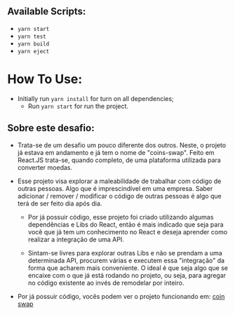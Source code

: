 ## Available Scripts:
* `yarn start`
* `yarn test`
* `yarn build`
* `yarn eject`

# How To Use:
* Initially run `yarn install` for turn on all dependencies;
  * Run `yarn start` for run the project.

## Sobre este desafio: 
* Trata-se de um desafio um pouco diferente dos outros. Neste, o projeto já estava em andamento e já tem o nome de "coins-swap". Feito em React.JS trata-se, quando completo, de uma plataforma utilizada para converter moedas.
 
* Esse projeto visa explorar a maleabilidade de trabalhar com código de outras pessoas. Algo que é imprescindível em uma empresa. Saber adicionar / remover / modificar o código de outras pessoas é algo que terá de ser feito dia após dia.

  * Por já possuir código, esse projeto foi criado utilizando algumas dependências e Libs do React, então é mais indicado que seja para você que já tem um conhecimento no React e deseja aprender como realizar a integração de uma API.

  * Sintam-se livres para explorar outras Libs e não se prendam a uma determinada API, procurem várias e executem essa "integração" da forma que acharem mais conveniente. O ideal é que seja algo que se encaixe com o que já está rodando no projeto, ou seja, para agregar no código existente ao invés de remodelar por inteiro.

* Por já possuir código, vocês podem ver o projeto funcionando em: [coin swap](https://lirbre.github.io/coins-swap/)
